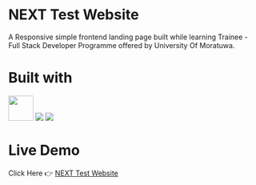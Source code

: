 # NEXT Test Website
A Responsive simple frontend landing page built while learning Trainee - Full Stack Developer Programme offered by University Of Moratuwa.

# Built with
<p align="left"><img src="https://img.icons8.com/color/48/000000/html-5--v1.png" width="50" height="50">
<img src="https://img.icons8.com/color/48/000000/css3.png"> <img src="https://img.icons8.com/color/48/000000/javascript--v1.png"/> </p>

# Live Demo
Click Here 👉 [NEXT Test Website](https://janinduchanuka.github.io/NEXT-TestWebsite/)





